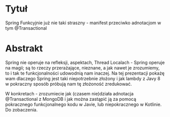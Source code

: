 # Tytuł

Spring Funkcyjnie już nie taki straszny - manifest przeciwko adnotacjom w tym @Transactional

# Abstrakt

Spring nie operuje na refleksji, aspektach, Thread Localach - Spring operuje na magii;
są to rzeczy przerażające, nieznane, a jak nawet je zrozumiemy, to i tak te funkcjonalności udowodnią nam inaczej.
Na tej prezentacji pokażę wam dlaczego Spring jest taki niepotrzebnie złożony
i jak lambdy z Javy 8 w pokraczny sposób próbują nam tę złożoność zredukować.

W konkretach - zrozumiecie jak (czasem nie)działa adnotacja @Transactional z MongoDB
i jak można zastąpić ją za pomocą pokracznego funkcjonalnego kodu w Javie, lub niepokracznego w Kotlinie.
Do zobaczenia.
